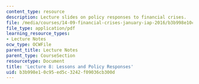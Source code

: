 ```yaml
---
content_type: resource
description: Lecture slides on policy responses to financial crises.
file: /media/courses/14-09-financial-crises-january-iap-2016/b3b998e10c95ed5c3242f09036cb300d_MIT14_09IAP16_lec8_edit.pdf
file_type: application/pdf
learning_resource_types:
- Lecture Notes
ocw_type: OCWFile
parent_title: Lecture Notes
parent_type: CourseSection
resourcetype: Document
title: 'Lecture 8: Lessons and Policy Responses'
uid: b3b998e1-0c95-ed5c-3242-f09036cb300d
---
```

